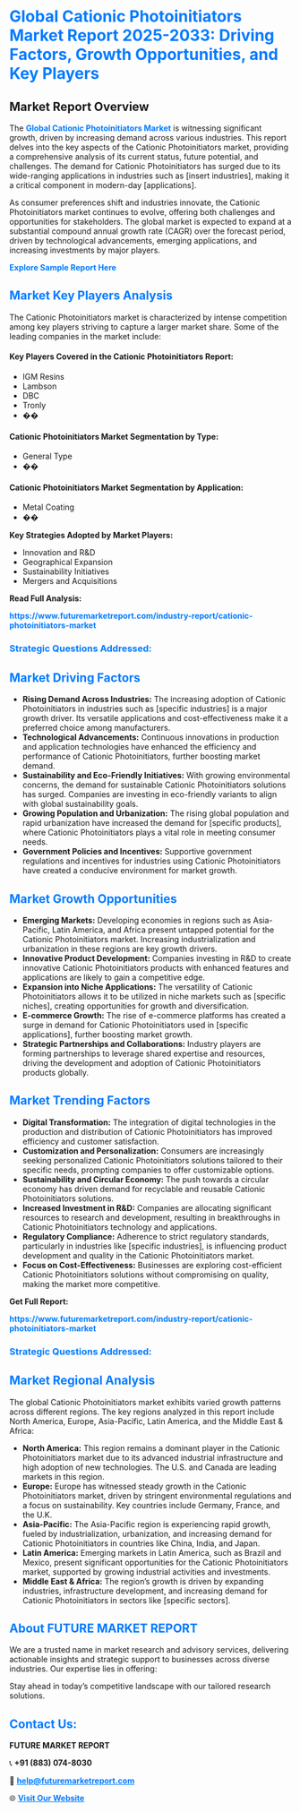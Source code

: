 <h1 style="color: #007BFF;">Global Cationic Photoinitiators Market Report 2025-2033: Driving Factors, Growth Opportunities, and Key Players</h1>

<section id="overview">
<h2>Market Report Overview</h2>
<p>The <a href="https://www.futuremarketreport.com/industry-report/cationic-photoinitiators-market" style="color: #007BFF; text-decoration: none;"><strong>Global Cationic Photoinitiators Market</strong></a> is witnessing significant growth, driven by increasing demand across various industries. This report delves into the key aspects of the Cationic Photoinitiators market, providing a comprehensive analysis of its current status, future potential, and challenges. The demand for Cationic Photoinitiators has surged due to its wide-ranging applications in industries such as [insert industries], making it a critical component in modern-day [applications].</p>
<p>As consumer preferences shift and industries innovate, the Cationic Photoinitiators market continues to evolve, offering both challenges and opportunities for stakeholders. The global market is expected to expand at a substantial compound annual growth rate (CAGR) over the forecast period, driven by technological advancements, emerging applications, and increasing investments by major players.</p>
</section>

<section id="overview">
<p><a href="https://www.futuremarketreport.com/request-sample/reportId=113788" style="color: #007BFF; text-decoration: none;"><strong>Explore Sample Report Here</strong></a></p>
</section>

<section id="key-players">
<h2 style="color: #007BFF;">Market Key Players Analysis</h2>
<p>The Cationic Photoinitiators market is characterized by intense competition among key players striving to capture a larger market share. Some of the leading companies in the market include:</p>
<h4>Key Players Covered in the Cationic Photoinitiators Report:</h4>
<ul><li>IGM Resins</li><li>Lambson</li><li>DBC</li><li>Tronly</li><li>��</li></ul>
<h4>Cationic Photoinitiators Market Segmentation by Type:</h4>
<ul><li>General Type</li><li>��</li></ul>

<h4>Cationic Photoinitiators Market Segmentation by Application:</h4>
<ul><li>Metal Coating</li><li>��</li></ul>
<p><strong>Key Strategies Adopted by Market Players:</strong></p>
<ul>
<li>Innovation and R&D</li>
<li>Geographical Expansion</li>
<li>Sustainability Initiatives</li>
<li>Mergers and Acquisitions</li>
</ul>
</section>

<section>
<p><strong>Read Full Analysis: </strong></p><a href="https://www.futuremarketreport.com/industry-report/cationic-photoinitiators-market" style="color: #007BFF; text-decoration: none;"><strong>https://www.futuremarketreport.com/industry-report/cationic-photoinitiators-market</strong></a>
<h3 style="color: #007BFF;">Strategic Questions Addressed:</h3>
</section>

<section id="driving-factors">
<h2 style="color: #007BFF;">Market Driving Factors</h2>
<ul>
<li><strong>Rising Demand Across Industries:</strong> The increasing adoption of Cationic Photoinitiators in industries such as [specific industries] is a major growth driver. Its versatile applications and cost-effectiveness make it a preferred choice among manufacturers.</li>
<li><strong>Technological Advancements:</strong> Continuous innovations in production and application technologies have enhanced the efficiency and performance of Cationic Photoinitiators, further boosting market demand.</li>
<li><strong>Sustainability and Eco-Friendly Initiatives:</strong> With growing environmental concerns, the demand for sustainable Cationic Photoinitiators solutions has surged. Companies are investing in eco-friendly variants to align with global sustainability goals.</li>
<li><strong>Growing Population and Urbanization:</strong> The rising global population and rapid urbanization have increased the demand for [specific products], where Cationic Photoinitiators plays a vital role in meeting consumer needs.</li>
<li><strong>Government Policies and Incentives:</strong> Supportive government regulations and incentives for industries using Cationic Photoinitiators have created a conducive environment for market growth.</li>
</ul>
</section>

<section id="growth-opportunities">
<h2 style="color: #007BFF;">Market Growth Opportunities</h2>
<ul>
<li><strong>Emerging Markets:</strong> Developing economies in regions such as Asia-Pacific, Latin America, and Africa present untapped potential for the Cationic Photoinitiators market. Increasing industrialization and urbanization in these regions are key growth drivers.</li>
<li><strong>Innovative Product Development:</strong> Companies investing in R&D to create innovative Cationic Photoinitiators products with enhanced features and applications are likely to gain a competitive edge.</li>
<li><strong>Expansion into Niche Applications:</strong> The versatility of Cationic Photoinitiators allows it to be utilized in niche markets such as [specific niches], creating opportunities for growth and diversification.</li>
<li><strong>E-commerce Growth:</strong> The rise of e-commerce platforms has created a surge in demand for Cationic Photoinitiators used in [specific applications], further boosting market growth.</li>
<li><strong>Strategic Partnerships and Collaborations:</strong> Industry players are forming partnerships to leverage shared expertise and resources, driving the development and adoption of Cationic Photoinitiators products globally.</li>
</ul>
</section>

<section id="trending-factors">
<h2 style="color: #007BFF;">Market Trending Factors</h2>
<ul>
<li><strong>Digital Transformation:</strong> The integration of digital technologies in the production and distribution of Cationic Photoinitiators has improved efficiency and customer satisfaction.</li>
<li><strong>Customization and Personalization:</strong> Consumers are increasingly seeking personalized Cationic Photoinitiators solutions tailored to their specific needs, prompting companies to offer customizable options.</li>
<li><strong>Sustainability and Circular Economy:</strong> The push towards a circular economy has driven demand for recyclable and reusable Cationic Photoinitiators solutions.</li>
<li><strong>Increased Investment in R&D:</strong> Companies are allocating significant resources to research and development, resulting in breakthroughs in Cationic Photoinitiators technology and applications.</li>
<li><strong>Regulatory Compliance:</strong> Adherence to strict regulatory standards, particularly in industries like [specific industries], is influencing product development and quality in the Cationic Photoinitiators market.</li>
<li><strong>Focus on Cost-Effectiveness:</strong> Businesses are exploring cost-efficient Cationic Photoinitiators solutions without compromising on quality, making the market more competitive.</li>
</ul>
</section>

<section>
<p><strong>Get Full Report: </strong></p><a href="https://www.futuremarketreport.com/industry-report/cationic-photoinitiators-market" style="color: #007BFF; text-decoration: none;"><strong>https://www.futuremarketreport.com/industry-report/cationic-photoinitiators-market</strong></a>
<h3 style="color: #007BFF;">Strategic Questions Addressed:</h3>
</section>


<section id="regional-analysis">
<h2 style="color: #007BFF;">Market Regional Analysis</h2>
<p>The global Cationic Photoinitiators market exhibits varied growth patterns across different regions. The key regions analyzed in this report include North America, Europe, Asia-Pacific, Latin America, and the Middle East & Africa:</p>
<ul>
<li><strong>North America:</strong> This region remains a dominant player in the Cationic Photoinitiators market due to its advanced industrial infrastructure and high adoption of new technologies. The U.S. and Canada are leading markets in this region.</li>
<li><strong>Europe:</strong> Europe has witnessed steady growth in the Cationic Photoinitiators market, driven by stringent environmental regulations and a focus on sustainability. Key countries include Germany, France, and the U.K.</li>
<li><strong>Asia-Pacific:</strong> The Asia-Pacific region is experiencing rapid growth, fueled by industrialization, urbanization, and increasing demand for Cationic Photoinitiators in countries like China, India, and Japan.</li>
<li><strong>Latin America:</strong> Emerging markets in Latin America, such as Brazil and Mexico, present significant opportunities for the Cationic Photoinitiators market, supported by growing industrial activities and investments.</li>
<li><strong>Middle East & Africa:</strong> The region’s growth is driven by expanding industries, infrastructure development, and increasing demand for Cationic Photoinitiators in sectors like [specific sectors].</li>
</ul>
</section>

<footer>
<h2 style="color: #007BFF;">About FUTURE MARKET REPORT</h2>
<p>We are a trusted name in market research and advisory services, delivering actionable insights and strategic support to businesses across diverse industries. Our expertise lies in offering:</p>

<p>Stay ahead in today’s competitive landscape with our tailored research solutions.</p>

<h2 style="color: #007BFF;">Contact Us:</h2>
<p><strong>FUTURE MARKET REPORT</strong></p>
<p>📞 <strong>+91 (883) 074-8030</strong></p>
<p>📧 <strong><a href="mailto:help@futuremarketreport.com" style="color: #007BFF;">help@futuremarketreport.com</a></strong></p>
<p>🌐 <strong><a href="https://www.futuremarketreport.com/" style="color: #007BFF;">Visit Our Website</a></strong></p>
</footer>